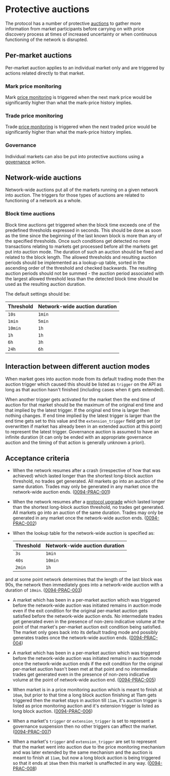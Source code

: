 # Protective auctions

The protocol has a number of protective [auctions](./0026-AUCT-auctions.md) to gather more information from market participants before carrying on with price discovery process at times of increased uncertainty or when continuous functioning of the network is disrupted.

## Per-market auctions

Per-market auction applies to an individual market only and are triggered by actions related directly to that market.

### Mark price monitoring  

Mark [price monitoring](./0032-PRIM-price_monitoring.md) is triggered when the next mark price would be significantly higher than what the mark-price history implies.

### Trade price  monitoring

Trade [price monitoring](./0032-PRIM-price_monitoring.md) is triggered when the next traded price would be significantly higher than what the mark-price history implies.

### Governance

Individual markets can also be put into protective auctions using a [governance](./0028-GOVE-governance.md#6-change-market-state) action.

## Network-wide auctions

Network-wide auctions put all of the markets running on a given network into auction. The triggers for those types of auctions are related to functioning of a network as a whole.

### Block time auctions

Block time auctions get triggered when the block time exceeds one of the predefined thresholds expressed in seconds. This should be done as soon as the time since the beginning of the last known block is more than any of the specified thresholds. Once such conditions get detected no more transactions relating to markets get processed before all the markets get put into auction mode. The duration of such an auction should be fixed and related to the block length.
The allowed thresholds and resulting auction periods should be implemented as a lookup-up table, sorted in the ascending order of the threshold and checked backwards. The resulting auction periods should not be summed - the auction period associated with the largest allowed threshold less than the detected block time should be used as the resulting auction duration.

The default settings should be:

  | Threshold | Network-wide auction duration |
  | --------- | ----------------------------- |
  | `10s`     | `1min`                        |
  | `1min`    | `5min`                        |
  | `10min`   | `1h`                          |
  | `1h`      | `1h`                          |
  | `6h`      | `3h`                          |
  | `24h`     | `6h`                          |


## Interaction between different auction modes

When market goes into auction mode from its default trading mode then the auction trigger which caused this should be listed as `trigger` on the API as long as that auction hasn't finished (including cases when it gets extended).

When another trigger gets activated for the market then the end time of auction for that market should be the maximum of the original end time and that implied by the latest trigger. If the original end time is larger then nothing changes. If end time implied by the latest trigger is larger than the end time gets set to this value and the `extension_trigger` field gets set (or overwritten if market has already been in an extended auction at this point) to represent the latest trigger. Governance auction is assumed to have an infinite duration (it can only be ended with an appropriate governance auction and the timing of that action is generally unknown a priori).

## Acceptance criteria

- When the network resumes after a crash (irrespective of how that was achieved) which lasted longer than the shortest long-block auction threshold, no trades get generated. All markets go into an auction of the same duration. Trades may only be generated in any market once the network-wide auction ends. (<a name="0094-PRAC-001" href="#0094-PRAC-001">0094-PRAC-001</a>)

- When the network resumes after a [protocol upgrade](./0075-PLUP-protocol_upgrades.md) which lasted longer than the shortest long-block auction threshold, no trades get generated. All markets go into an auction of the same duration. Trades may only be generated in any market once the network-wide auction ends. (<a name="0094-PRAC-002" href="#0094-PRAC-002">0094-PRAC-002</a>)

- When the lookup table for the network-wide auction is specified as:
  
  | Threshold | Network-wide auction duration |
  | --------- | ----------------------------- |
  | `3s`      | `1min`                        |
  | `40s`     | `10min`                       |
  | `2min`    | `1h`                          |

and at some point network determines that the length of the last block was 90s, the network then immediately goes into a network-wide auction with a duration of `10min`. (<a name="0094-PRAC-003" href="#0094-PRAC-003">0094-PRAC-003</a>)

- A market which has been in a per-market auction which was triggered before the network-wide auction was initiated remains in auction mode even if the exit condition for the original per-market auction gets satisfied before the network-wide auction ends. No intermediate trades get generated even in the presence of non-zero indicative volume at the point of that market's per-market auction exit condition being satisfied. The market only goes back into its default trading mode and possibly generates trades once the network-wide auction ends. (<a name="0094-PRAC-004" href="#0094-PRAC-004">0094-PRAC-004</a>)

- A market which has been in a per-market auction which was triggered before the network-wide auction was initiated remains in auction mode once the network-wide auction ends if the exit condition for the original per-market auction hasn't been met at that point and no intermediate trades get generated even in the presence of non-zero indicative volume at the point of network-wide auction end. (<a name="0094-PRAC-005" href="#0094-PRAC-005">0094-PRAC-005</a>)

- When market is in a price monitoring auction which is meant to finish at `10am`, but prior to that time a long block auction finishing at 11am gets triggered then the market stays in auction till `11am`, it's auction trigger is listed as price monitoring auction and it's extension trigger is listed as long block auction.  (<a name="0094-PRAC-006" href="#0094-PRAC-006">0094-PRAC-006</a>)

- When a market's `trigger` or `extension_trigger` is set to represent a governance suspension then no other triggers can affect the market.  (<a name="0094-PRAC-007" href="#0094-PRAC-007">0094-PRAC-007</a>)

- When a market's `trigger` and `extension_trigger` are set to represent that the market went into auction due to the price monitoring mechanism and was later extended by the same mechanism and the auction is meant to finish at `11am`, but now a long block auction is being triggered so that it ends at `10am` then this market is unaffected in any way.  (<a name="0094-PRAC-008" href="#0094-PRAC-008">0094-PRAC-008</a>)
